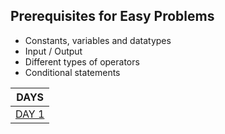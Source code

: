 ## Prerequisites for Easy Problems
* Constants, variables and datatypes
* Input / Output
* Different types of operators
* Conditional statements

|DAYS|
|--|
|[DAY 1](./PROBLEMSETS/EASY/DAYS/DAY-1.md)|
